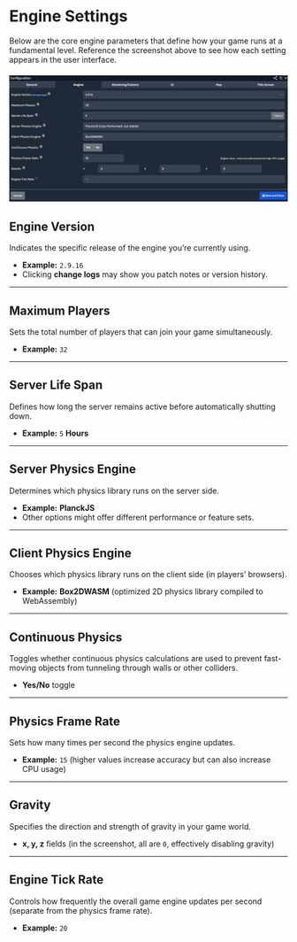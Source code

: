 # Engine Settings

Below are the core engine parameters that define how your game runs at a fundamental level. Reference the screenshot above to see how each setting appears in the user interface.

<div style="text-align: center; margin: 20px 0;">
  <img 
    src="Imgs/config2.PNG"
    style="width: 1200px; height: auto;" />
</div>



## Engine Version
Indicates the specific release of the engine you’re currently using.
- **Example:** `2.9.16`  
- Clicking **change logs** may show you patch notes or version history.

---

## Maximum Players
Sets the total number of players that can join your game simultaneously.
- **Example:** `32`

---

## Server Life Span
Defines how long the server remains active before automatically shutting down.
- **Example:** `5` **Hours**

---

## Server Physics Engine
Determines which physics library runs on the server side.
- **Example:** **PlanckJS**
- Other options might offer different performance or feature sets.

---

## Client Physics Engine
Chooses which physics library runs on the client side (in players’ browsers).
- **Example:** **Box2DWASM** (optimized 2D physics library compiled to WebAssembly)

---

## Continuous Physics
Toggles whether continuous physics calculations are used to prevent fast-moving objects from tunneling through walls or other colliders.
- **Yes/No** toggle

---

## Physics Frame Rate
Sets how many times per second the physics engine updates.
- **Example:** `15` (higher values increase accuracy but can also increase CPU usage)

---

## Gravity
Specifies the direction and strength of gravity in your game world.
- **x, y, z** fields (in the screenshot, all are `0`, effectively disabling gravity)

---

## Engine Tick Rate
Controls how frequently the overall game engine updates per second (separate from the physics frame rate).
- **Example:** `20`
